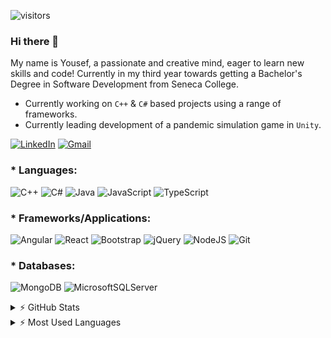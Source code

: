 ![visitors](https://visitor-badge.glitch.me/badge?page_id=sdthaker.visitor-badge)
### Hi there 👋

My name is Yousef, a passionate and creative mind, eager to learn new skills and code! Currently in my third year towards getting a Bachelor's Degree in Software Development from Seneca College.

* Currently working on `C++` & `C#` based projects using a range of frameworks.
* Currently leading development of a pandemic simulation game in `Unity`.

[![LinkedIn](https://img.shields.io/badge/linkedin-%230077B5.svg?style=for-the-badge&logo=linkedin&logoColor=white)](https://www.linkedin.com/in/yousef-majidi)
[![Gmail](https://img.shields.io/badge/Gmail-D14836?style=for-the-badge&logo=gmail&logoColor=white)](mailto:y.majidin@gmail.com)

### * Languages:

![C++](https://img.shields.io/badge/c++-%2300599C.svg?style=for-the-badge&logo=c%2B%2B&logoColor=white)
![C#](https://img.shields.io/badge/c%23-%23239120.svg?style=for-the-badge&logo=c-sharp&logoColor=white)
![Java](https://img.shields.io/badge/java-%23ED8B00.svg?style=for-the-badge&logo=java&logoColor=white)
![JavaScript](https://img.shields.io/badge/javascript-%23323330.svg?style=for-the-badge&logo=javascript&logoColor=%23F7DF1E)
![TypeScript](https://img.shields.io/badge/typescript-%23007ACC.svg?style=for-the-badge&logo=typescript&logoColor=white)

### * Frameworks/Applications:

![Angular](https://img.shields.io/badge/angular-%23DD0031.svg?style=for-the-badge&logo=angular&logoColor=white)
![React](https://img.shields.io/badge/react-%2320232a.svg?style=for-the-badge&logo=react&logoColor=%2361DAFB)
![Bootstrap](https://img.shields.io/badge/bootstrap-%23563D7C.svg?style=for-the-badge&logo=bootstrap&logoColor=white)
![jQuery](https://img.shields.io/badge/jquery-%230769AD.svg?style=for-the-badge&logo=jquery&logoColor=white)
![NodeJS](https://img.shields.io/badge/node.js-6DA55F?style=for-the-badge&logo=node.js&logoColor=white)
![Git](https://img.shields.io/badge/git-%23F05033.svg?style=for-the-badge&logo=git&logoColor=white)

### * Databases:
![MongoDB](https://img.shields.io/badge/MongoDB-%234ea94b.svg?style=for-the-badge&logo=mongodb&logoColor=white)
![MicrosoftSQLServer](https://img.shields.io/badge/Microsoft%20SQL%20Sever-CC2927?style=for-the-badge&logo=microsoft%20sql%20server&logoColor=white)

<details>
  <summary> ⚡ GitHub Stats</summary>
  <img align="left" alt="Yousef's GitHub Stats" src="https://github-readme-stats.vercel.app/api?username=yousef-majidi&show_icons=true&hide_border=true" />
</details>

<details>
  <summary> ⚡ Most Used Languages</summary>
  <img align="left" alt="Yousef's GitHub Top Languages" src="https://github-readme-stats.vercel.app/api/top-langs/?username=yousef-majidi" />
</details>
